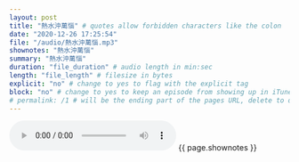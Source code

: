 ```yaml
---
layout: post
title: "熱水沖萬惱" # quotes allow forbidden characters like the colon
date: "2020-12-26 17:25:54"
file: "/audio/熱水沖萬惱.mp3"
shownotes: "熱水沖萬惱"
summary: "熱水沖萬惱"
duration: "file_duration" # audio length in min:sec
length: "file_length" # filesize in bytes
explicit: "no" # change to yes to flag with the explicit tag
block: "no" # change to yes to keep an episode from showing up in iTunes
# permalink: /1 # will be the ending part of the pages URL, delete to default to the title
---
```


<audio controls>
<source src="{{site.url}}{{site.baseurl}}{{ page.file }}" type="audio/x-mp3">
Your browser does not support the audio element.
</audio>
{{ page.shownotes }}
